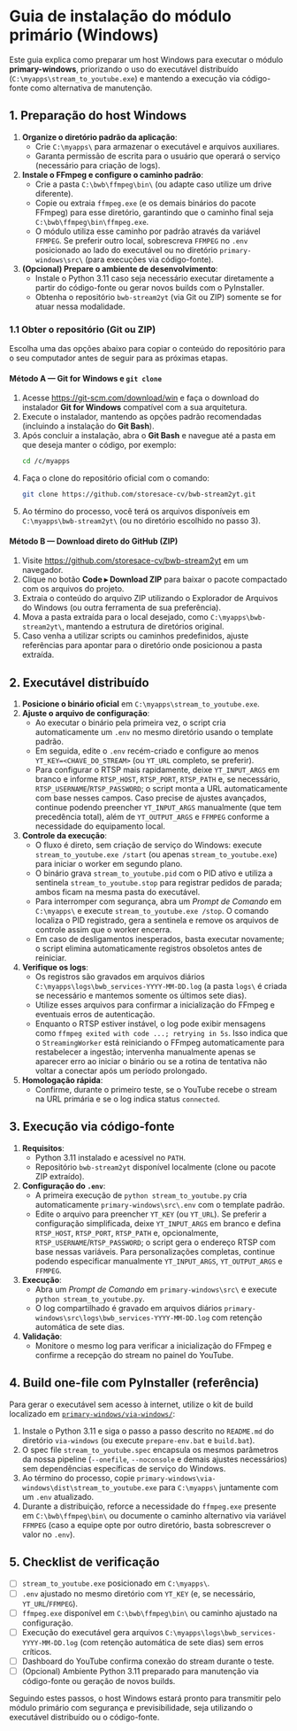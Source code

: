 # Guia de instalação do módulo primário (Windows)

Este guia explica como preparar um host Windows para executar o módulo **primary-windows**, priorizando o uso do executável distribuído (`C:\myapps\stream_to_youtube.exe`) e mantendo a execução via código-fonte como alternativa de manutenção.

## 1. Preparação do host Windows

1. **Organize o diretório padrão da aplicação**:
   - Crie `C:\myapps\` para armazenar o executável e arquivos auxiliares.
   - Garanta permissão de escrita para o usuário que operará o serviço (necessário para criação de logs).
2. **Instale o FFmpeg e configure o caminho padrão**:
   - Crie a pasta `C:\bwb\ffmpeg\bin\` (ou adapte caso utilize um drive diferente).
   - Copie ou extraia `ffmpeg.exe` (e os demais binários do pacote FFmpeg) para esse diretório, garantindo que o caminho final seja `C:\bwb\ffmpeg\bin\ffmpeg.exe`.
   - O módulo utiliza esse caminho por padrão através da variável `FFMPEG`. Se preferir outro local, sobrescreva `FFMPEG` no `.env` posicionado ao lado do executável ou no diretório `primary-windows\src\` (para execuções via código-fonte).
3. **(Opcional) Prepare o ambiente de desenvolvimento**:
   - Instale o Python 3.11 caso seja necessário executar diretamente a partir do código-fonte ou gerar novos builds com o PyInstaller.
   - Obtenha o repositório `bwb-stream2yt` (via Git ou ZIP) somente se for atuar nessa modalidade.

### 1.1 Obter o repositório (Git ou ZIP)

Escolha uma das opções abaixo para copiar o conteúdo do repositório para o seu computador antes de seguir para as próximas etapas.

#### Método A — Git for Windows e `git clone`

1. Acesse <https://git-scm.com/download/win> e faça o download do instalador **Git for Windows** compatível com a sua arquitetura.
2. Execute o instalador, mantendo as opções padrão recomendadas (incluindo a instalação do **Git Bash**).
3. Após concluir a instalação, abra o **Git Bash** e navegue até a pasta em que deseja manter o código, por exemplo:
   ```bash
   cd /c/myapps
   ```
4. Faça o clone do repositório oficial com o comando:
   ```bash
   git clone https://github.com/storesace-cv/bwb-stream2yt.git
   ```
5. Ao término do processo, você terá os arquivos disponíveis em `C:\myapps\bwb-stream2yt\` (ou no diretório escolhido no passo 3).

#### Método B — Download direto do GitHub (ZIP)

1. Visite <https://github.com/storesace-cv/bwb-stream2yt> em um navegador.
2. Clique no botão **Code ▸ Download ZIP** para baixar o pacote compactado com os arquivos do projeto.
3. Extraia o conteúdo do arquivo ZIP utilizando o Explorador de Arquivos do Windows (ou outra ferramenta de sua preferência).
4. Mova a pasta extraída para o local desejado, como `C:\myapps\bwb-stream2yt\`, mantendo a estrutura de diretórios original.
5. Caso venha a utilizar scripts ou caminhos predefinidos, ajuste referências para apontar para o diretório onde posicionou a pasta extraída.

## 2. Executável distribuído

1. **Posicione o binário oficial** em `C:\myapps\stream_to_youtube.exe`.
2. **Ajuste o arquivo de configuração**:
   - Ao executar o binário pela primeira vez, o script cria automaticamente um `.env` no mesmo diretório usando o template padrão.
   - Em seguida, edite o `.env` recém-criado e configure ao menos `YT_KEY=<CHAVE_DO_STREAM>` (ou `YT_URL` completo, se preferir).
   - Para configurar o RTSP mais rapidamente, deixe `YT_INPUT_ARGS` em branco e informe `RTSP_HOST`, `RTSP_PORT`, `RTSP_PATH` e, se necessário, `RTSP_USERNAME`/`RTSP_PASSWORD`; o script monta a URL automaticamente com base nesses campos. Caso precise de ajustes avançados, continue podendo preencher `YT_INPUT_ARGS` manualmente (que tem precedência total), além de `YT_OUTPUT_ARGS` e `FFMPEG` conforme a necessidade do equipamento local.
3. **Controle da execução**:
   - O fluxo é direto, sem criação de serviço do Windows: execute `stream_to_youtube.exe /start` (ou apenas `stream_to_youtube.exe`) para iniciar o worker em segundo plano.
   - O binário grava `stream_to_youtube.pid` com o PID ativo e utiliza a sentinela `stream_to_youtube.stop` para registrar pedidos de parada; ambos ficam na mesma pasta do executável.
   - Para interromper com segurança, abra um *Prompt de Comando* em `C:\myapps\` e execute `stream_to_youtube.exe /stop`. O comando localiza o PID registrado, gera a sentinela e remove os arquivos de controle assim que o worker encerra.
   - Em caso de desligamentos inesperados, basta executar novamente; o script elimina automaticamente registros obsoletos antes de reiniciar.
4. **Verifique os logs**:
   - Os registros são gravados em arquivos diários `C:\myapps\logs\bwb_services-YYYY-MM-DD.log` (a pasta `logs\` é criada se necessário e mantemos somente os últimos sete dias).
   - Utilize esses arquivos para confirmar a inicialização do FFmpeg e eventuais erros de autenticação.
   - Enquanto o RTSP estiver instável, o log pode exibir mensagens como `ffmpeg exited with code ...; retrying in 5s`. Isso indica que o `StreamingWorker` está reiniciando o FFmpeg automaticamente para restabelecer a ingestão; intervenha manualmente apenas se aparecer erro ao iniciar o binário ou se a rotina de tentativa não voltar a conectar após um período prolongado.
5. **Homologação rápida**:
   - Confirme, durante o primeiro teste, se o YouTube recebe o stream na URL primária e se o log indica status `connected`.

## 3. Execução via código-fonte

1. **Requisitos**:
   - Python 3.11 instalado e acessível no `PATH`.
   - Repositório `bwb-stream2yt` disponível localmente (clone ou pacote ZIP extraído).
2. **Configuração do `.env`**:
   - A primeira execução de `python stream_to_youtube.py` cria automaticamente `primary-windows\src\.env` com o template padrão.
   - Edite o arquivo para preencher `YT_KEY` (ou `YT_URL`). Se preferir a configuração simplificada, deixe `YT_INPUT_ARGS` em branco e defina `RTSP_HOST`, `RTSP_PORT`, `RTSP_PATH` e, opcionalmente, `RTSP_USERNAME`/`RTSP_PASSWORD`; o script gera o endereço RTSP com base nessas variáveis. Para personalizações completas, continue podendo especificar manualmente `YT_INPUT_ARGS`, `YT_OUTPUT_ARGS` e `FFMPEG`.
3. **Execução**:
   - Abra um *Prompt de Comando* em `primary-windows\src\` e execute `python stream_to_youtube.py`.
   - O log compartilhado é gravado em arquivos diários `primary-windows\src\logs\bwb_services-YYYY-MM-DD.log` com retenção automática de sete dias.
4. **Validação**:
   - Monitore o mesmo log para verificar a inicialização do FFmpeg e confirme a recepção do stream no painel do YouTube.

## 4. Build one-file com PyInstaller (referência)

Para gerar o executável sem acesso à internet, utilize o kit de build localizado em [`primary-windows/via-windows/`](../primary-windows/via-windows/README.md):

1. Instale o Python 3.11 e siga o passo a passo descrito no `README.md` do diretório `via-windows` (ou execute `prepare-env.bat` e `build.bat`).
2. O spec file `stream_to_youtube.spec` encapsula os mesmos parâmetros da nossa pipeline (`--onefile`, `--noconsole` e demais ajustes necessários) sem dependências específicas de serviço do Windows.
3. Ao término do processo, copie `primary-windows\via-windows\dist\stream_to_youtube.exe` para `C:\myapps\` juntamente com um `.env` atualizado.
4. Durante a distribuição, reforce a necessidade do `ffmpeg.exe` presente em `C:\bwb\ffmpeg\bin\` ou documente o caminho alternativo via variável `FFMPEG` (caso a equipe opte por outro diretório, basta sobrescrever o valor no `.env`).

## 5. Checklist de verificação

- [ ] `stream_to_youtube.exe` posicionado em `C:\myapps\`.
- [ ] `.env` ajustado no mesmo diretório com `YT_KEY` (e, se necessário, `YT_URL`/`FFMPEG`).
- [ ] `ffmpeg.exe` disponível em `C:\bwb\ffmpeg\bin\` ou caminho ajustado na configuração.
- [ ] Execução do executável gera arquivos `C:\myapps\logs\bwb_services-YYYY-MM-DD.log` (com retenção automática de sete dias) sem erros críticos.
- [ ] Dashboard do YouTube confirma conexão do stream durante o teste.
- [ ] (Opcional) Ambiente Python 3.11 preparado para manutenção via código-fonte ou geração de novos builds.

Seguindo estes passos, o host Windows estará pronto para transmitir pelo módulo primário com segurança e previsibilidade, seja utilizando o executável distribuído ou o código-fonte.
